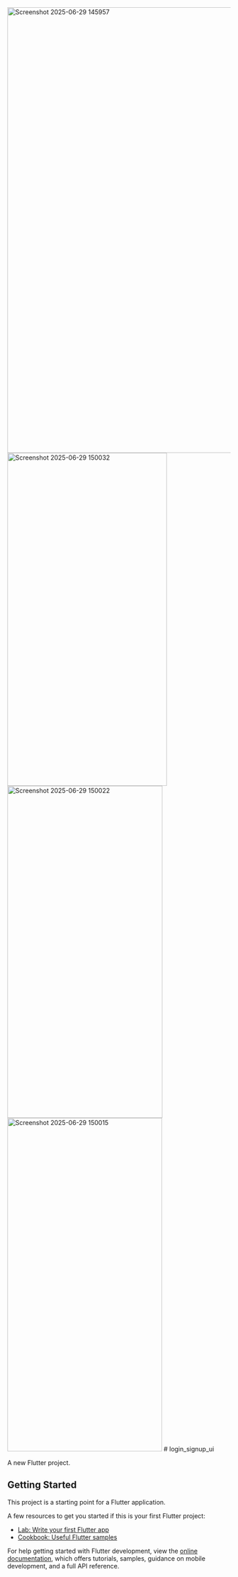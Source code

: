 <img width="1886" height="1005" alt="Screenshot 2025-06-29 145957" src="https://github.com/user-attachments/assets/b8afe141-9528-414e-bc6e-ecf3da264846" />
<img width="360" height="751" alt="Screenshot 2025-06-29 150032" src="https://github.com/user-attachments/assets/fa18ee63-7923-4295-8c91-ae6c6037128b" />
<img width="350" height="749" alt="Screenshot 2025-06-29 150022" src="https://github.com/user-attachments/assets/d23af6d1-a4ac-4a76-93fd-9742fa538879" />
<img width="349" height="752" alt="Screenshot 2025-06-29 150015" src="https://github.com/user-attachments/assets/48fa0552-3cf6-4839-bf55-78ed9ff2ba45" />
# login_signup_ui

A new Flutter project.

## Getting Started

This project is a starting point for a Flutter application.

A few resources to get you started if this is your first Flutter project:

- [Lab: Write your first Flutter app](https://docs.flutter.dev/get-started/codelab)
- [Cookbook: Useful Flutter samples](https://docs.flutter.dev/cookbook)

For help getting started with Flutter development, view the
[online documentation](https://docs.flutter.dev/), which offers tutorials,
samples, guidance on mobile development, and a full API reference.
